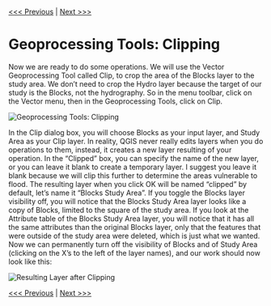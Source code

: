 [<<< Previous](polydraw.md)  | [Next >>>](buffer.md)  

# Geoprocessing Tools: Clipping

Now we are ready to do some operations. We will use the Vector Geoprocessing Tool called Clip, to crop the area of the Blocks layer to the study area. We don’t need to crop the Hydro layer because the target of our study is the Blocks, not the hydrography. So in the menu toolbar, click on the Vector menu, then in the Geoprocessing Tools, click on Clip.

![Geoprocessing Tools: Clipping](images/clip1.png)

In the Clip dialog box, you will choose Blocks as your input layer, and Study Area as your Clip layer. In reality, QGIS never really edits layers when you do operations to them, instead, it creates a new layer resulting of your operation. In the “Clipped” box, you can specify the name of the new layer, or you can leave it blank to create a temporary layer. I suggest you leave it blank because we will clip this further to determine the areas vulnerable to flood. The resulting layer when you click OK will be named “clipped” by default, let’s name it “Blocks Study Area”. If you toggle the Blocks layer visibility off, you will notice that the Blocks Study Area layer looks like a copy of Blocks, limited to the square of the study area. If you look at the Attribute table of the Blocks Study Area layer, you will notice that it has all the same attributes than the original Blocks layer, only that the features that were outside of the study area were deleted, which is just what we wanted. Now we can permanently turn off the visibility of Blocks and of Study Area (clicking on the X’s to the left of the layer names), and our work should now look like this:

![Resulting Layer after Clipping](images/clip1.png)

[<<< Previous](polydraw.md)  | [Next >>>](buffer.md)  